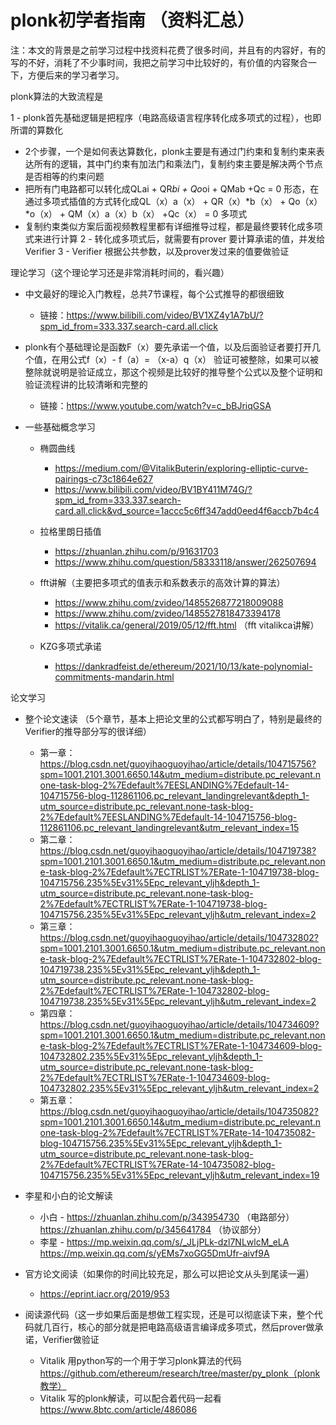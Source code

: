 # plonk初学者指南 （资料汇总）

注：本文的背景是之前学习过程中找资料花费了很多时间，并且有的内容好，有的写的不好，消耗了不少事时间，我把之前学习中比较好的，有价值的内容聚合一下，方便后来的学习者学习。

plonk算法的大致流程是

1 - plonk首先基础逻辑是把程序（电路高级语言程序转化成多项式的过程），也即所谓的算数化
  - 2个步骤，一个是如何表达算数化，plonk主要是有通过门约束和复制约束来表达所有的逻辑，其中门约束有加法门和乘法门，复制约束主要是解决两个节点是否相等的约束问题
  - 把所有门电路都可以转化成QLai + QR*bi + Qo*oi + QMab +Qc = 0  形态，在通过多项式插值的方式转化成QL（x）a（x） + QR（x）*b（x） + Qo（x）*o（x） + QM（x）a（x）b（x） +Qc（x） = 0 多项式
  - 复制约束类似方案后面视频教程里都有详细推导过程，都是最终要转化成多项式来进行计算
2 - 转化成多项式后，就需要有prover 要计算承诺的值，并发给Verifier
3 - Verifier 根据公共参数，以及prover发过来的值要做验证

理论学习（这个理论学习还是非常消耗时间的，看兴趣）

- 中文最好的理论入门教程，总共7节课程，每个公式推导的都很细致  
  - 链接：https://www.bilibili.com/video/BV1XZ4y1A7bU/?spm_id_from=333.337.search-card.all.click
- plonk有个基础理论是函数F（x）要先承诺一个值，以及后面验证者要打开几个值，在用公式f（x）- f（a）= （x-a）q（x） 验证可被整除，如果可以被整除就说明是验证成立，那这个视频是比较好的推导整个公式以及整个证明和验证流程讲的比较清晰和完整的 
  - 链接：https://www.youtube.com/watch?v=c_bBJriqGSA

- 一些基础概念学习
  
  - 椭圆曲线
	- https://medium.com/@VitalikButerin/exploring-elliptic-curve-pairings-c73c1864e627
	- https://www.bilibili.com/video/BV1BY411M74G/?spm_id_from=333.337.search-card.all.click&vd_source=1accc5c6ff347add0eed4f6accb7b4c4

  - 拉格里朗日插值
	 - https://zhuanlan.zhihu.com/p/91631703
	 - https://www.zhihu.com/question/58333118/answer/262507694

  - fft讲解（主要把多项式的值表示和系数表示的高效计算的算法）
     - https://www.zhihu.com/zvideo/1485526877218009088
     - https://www.zhihu.com/zvideo/1485527818473394178
     - https://vitalik.ca/general/2019/05/12/fft.html （fft 	vitalikca讲解）
   
  - KZG多项式承诺
    - https://dankradfeist.de/ethereum/2021/10/13/kate-polynomial-commitments-mandarin.html
   
论文学习
- 整个论文速读 （5个章节，基本上把论文里的公式都写明白了，特别是最终的Verifier的推导部分写的很详细）
  - 第一章：https://blog.csdn.net/guoyihaoguoyihao/article/details/104715756?spm=1001.2101.3001.6650.14&utm_medium=distribute.pc_relevant.none-task-blog-2%7Edefault%7EESLANDING%7Edefault-14-104715756-blog-112861106.pc_relevant_landingrelevant&depth_1-utm_source=distribute.pc_relevant.none-task-blog-2%7Edefault%7EESLANDING%7Edefault-14-104715756-blog-112861106.pc_relevant_landingrelevant&utm_relevant_index=15
  - 第二章：https://blog.csdn.net/guoyihaoguoyihao/article/details/104719738?spm=1001.2101.3001.6650.1&utm_medium=distribute.pc_relevant.none-task-blog-2%7Edefault%7ECTRLIST%7ERate-1-104719738-blog-104715756.235%5Ev31%5Epc_relevant_yljh&depth_1-utm_source=distribute.pc_relevant.none-task-blog-2%7Edefault%7ECTRLIST%7ERate-1-104719738-blog-104715756.235%5Ev31%5Epc_relevant_yljh&utm_relevant_index=2
  - 第三章：https://blog.csdn.net/guoyihaoguoyihao/article/details/104732802?spm=1001.2101.3001.6650.1&utm_medium=distribute.pc_relevant.none-task-blog-2%7Edefault%7ECTRLIST%7ERate-1-104732802-blog-104719738.235%5Ev31%5Epc_relevant_yljh&depth_1-utm_source=distribute.pc_relevant.none-task-blog-2%7Edefault%7ECTRLIST%7ERate-1-104732802-blog-104719738.235%5Ev31%5Epc_relevant_yljh&utm_relevant_index=2
  - 第四章：https://blog.csdn.net/guoyihaoguoyihao/article/details/104734609?spm=1001.2101.3001.6650.1&utm_medium=distribute.pc_relevant.none-task-blog-2%7Edefault%7ECTRLIST%7ERate-1-104734609-blog-104732802.235%5Ev31%5Epc_relevant_yljh&depth_1-utm_source=distribute.pc_relevant.none-task-blog-2%7Edefault%7ECTRLIST%7ERate-1-104734609-blog-104732802.235%5Ev31%5Epc_relevant_yljh&utm_relevant_index=2
  - 第五章：https://blog.csdn.net/guoyihaoguoyihao/article/details/104735082?spm=1001.2101.3001.6650.14&utm_medium=distribute.pc_relevant.none-task-blog-2%7Edefault%7ECTRLIST%7ERate-14-104735082-blog-104715756.235%5Ev31%5Epc_relevant_yljh&depth_1-utm_source=distribute.pc_relevant.none-task-blog-2%7Edefault%7ECTRLIST%7ERate-14-104735082-blog-104715756.235%5Ev31%5Epc_relevant_yljh&utm_relevant_index=19
 
 - 李星和小白的论文解读
   - 小白 - https://zhuanlan.zhihu.com/p/343954730 （电路部分）   https://zhuanlan.zhihu.com/p/345641784 （协议部分）
   - 李星 - https://mp.weixin.qq.com/s/_JLjPLk-dzl7NLwlcM_eLA  https://mp.weixin.qq.com/s/yEMs7xoGG5DmUfr-aivf9A
   
 - 官方论文阅读（如果你的时间比较充足，那么可以把论文从头到尾读一遍）
   - https://eprint.iacr.org/2019/953
  
 - 阅读源代码（这一步如果后面是想做工程实现，还是可以彻底读下来，整个代码就几百行，核心的部分就是把电路高级语言编译成多项式，然后prover做承诺，Verifier做验证
   - Vitalik 用python写的一个用于学习plonk算法的代码  https://github.com/ethereum/research/tree/master/py_plonk（plonk教学）
   - Vitalik 写的plonk解读，可以配合着代码一起看 https://www.8btc.com/article/486086
   
   
